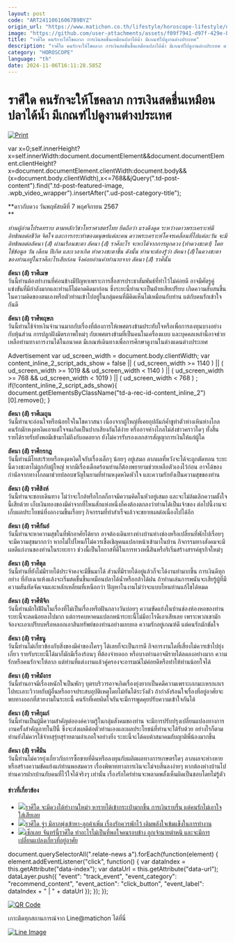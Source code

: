 ```yaml
---
layout: post
code: "ART24110616067B9BYZ"
origin_url: "https://www.matichon.co.th/lifestyle/horoscope-lifestyle/news_4882906"
image: "https://github.com/user-attachments/assets/f09f7941-d97f-429e-b40b-ee7dddfa041a"
title: "ราศีใด คนรักจะให้โชคลาภ การเงินสดชื่นเหมือนปลาได้น้ำ มีเกณฑ์ไปดูงานต่างประเทศ"
description: "ราศีใด คนรักจะให้โชคลาภ การเงินสดชื่นขึ้นเหมือนปลาได้น้ำ มีเกณฑ์ไปดูงานต่างประเทศ ดวงวันนี้ ดาวกับดวง ดวงรายวัน ดวง12ราศี"
category: "HOROSCOPE"
language: "th"
date: 2024-11-06T16:11:28.585Z
---
```


# ราศีใด คนรักจะให้โชคลาภ การเงินสดชื่นเหมือนปลาได้น้ำ มีเกณฑ์ไปดูงานต่างประเทศ

[![](https://www.matichon.co.th/wp-content/uploads/2024/11/2-45.jpg "Print")](https://www.matichon.co.th/wp-content/uploads/2024/11/2-45.jpg)

var x=0;self.innerHeight?x=self.innerWidth:document.documentElement&&document.documentElement.clientHeight?x=document.documentElement.clientWidth:document.body&&(x=document.body.clientWidth),x<=768&&jQuery(".td-post-content").find(".td-post-featured-image, .wpb\_video\_wrapper").insertAfter(".ud-post-category-title");

**ดาวกับดวง วันพฤหัสบดีที่ 7 พฤศจิกายน 2567  
**

_ท่านผู้อ่านโปรดทราบ ตามหลักวิชาโหราศาสตร์ไทย ยึดถือว่า แรงดึงดูด ระหว่างดาวพระเคราะห์มีอิทธิพลต่อชีวิต จิตใจ และการกระทำของมนุษย์แต่ละคน ดาวพระเคราะห์โคจรเคลื่อนที่ไปแต่ละวัน จะมีอิทธิพลต่อลัคนา (ลั) ผ่านเรือนชะตา ลัคนา (ลั) ราศีอะไร จะหาได้จากการผูกดวง (ทำดวงชะตา) โดยใช้ข้อมูล วัน เดือน ปีเกิด และเวลาเกิด ทำดวงชะตาขึ้น ดังนั้น ท่านจะต้องรู้ว่า ลัคนา (ลั)ในดวงชะตาของท่านอยู่ในราศีอะไรเสียก่อน จึงค่อยอ่านคำทำนายจาก ลัคนา (ลั) ราศีนั้น_

**ลัคนา (ลั) ราศีเมษ**  
วันนี้ท่านต้องทำงานที่ค่อนข้างมีปัญหาเพราะการสื่อสารประชาสัมพันธ์ที่ทำไว้ไม่ค่อยดี อาจมีศัตรูคู่แข่งขันที่มีกำลังมากและท่านก็ไม่คาดคิดมาก่อน ซึ่งระยะนี้ท่านจะเป็นฝ่ายเสียเปรียบ เกิดความสับสนขึ้นในความคิดของตนเองหรือตัวท่านเข้าไปอยู่ในกลุ่มคนที่มีคิดเห็นไม่เหมือนกับท่าน แต่กับคนรักเข้าใจกันดี

**ลัคนา (ลั) ราศีพฤษภ**  
วันนี้ท่านใช้จ่ายเงินจำนวนมากกับเรื่องที่ต้องการให้เพศตรงข้ามประทับใจหรือเพื่อการลงทุนบางอย่างกับหุ้นส่วน การปลูกฝังมิตรภาพใหม่ๆ กับเพศตรงข้ามที่เป็นคนในเครื่องแบบ และบุคคลเหล่านี้อาจช่วยเหลือท่านทางการงานได้ในอนาคต มีเกณฑ์เดินทางเพื่อการศึกษาดูงานในต่างแดนต่างประเทศ

Advertisement var ud\_screen\_width = document.body.clientWidth; var content\_inline\_2\_script\_ads\_show = false || ( ud\_screen\_width >= 1140 ) || ( ud\_screen\_width >= 1019 && ud\_screen\_width < 1140 ) || ( ud\_screen\_width >= 768 && ud\_screen\_width < 1019 ) || ( ud\_screen\_width < 768 ) ; if(!content\_inline\_2\_script\_ads\_show){ document.getElementsByClassName("td-a-rec-id-content\_inline\_2")\[0\].remove(); }

**ลัคนา (ลั) ราศีเมถุน**  
วันนี้ท่านจะอ่อนใจหรือน้อยใจในโชควาสนา เนื่องจากผู้ใหญ่ที่เคยอุปถัมภ์ค้ำชูทำตัวห่างเหินห่างไกล คนรักมักหงุดหงิดเอาแต่ใจจนเกิดเป็นปากเสียงกันได้ง่าย หรืออาจห่างไกลไม่ส่งข่าวคราวใดๆ ทั้งสิ้น รายได้รายรับยังพอมีเข้ามาไม่ถึงกับอดอยาก ยังไม่ควรรับรองเอกสารสัญญาการเงินให้แก่ผู้ใด

**ลัคนา (ลั) ราศีกรกฎ**  
วันนี้ท่านมีโทสะร้ายหรือหงุดหงิดใจกับเรื่องเล็กๆ น้อยๆ อยู่เสมอ ลาภผลที่หวังจะได้จะถูกตัดทอน ระยะนี้ดวงชะตาไม่ถูกกับผู้ใหญ่ หากมีเรื่องเดือดร้อนท่านก็ต้องพยายามช่วยเหลือตัวเองไว้ก่อน อาจได้ของกำนัลจากทางไกลมาช่วยปลอบขวัญในยามที่ท่านหงุดหงิดหัวใจ และความรักยังเป็นความสุขของท่าน

**ลัคนา (ลั) ราศีสิงห์**  
วันนี้ท่านจะชอบเดินทาง ไม่ว่าจะใกล้หรือไกลก็อาจมีความคิดในหัวอยู่เสมอ และจะไม่ล้มเลิกความตั้งใจนี้เสียด้วย เก็บเงินทองของมีค่าจากที่ไหนสักแห่งหนึ่งก็คงต้องตกลงว่าท่านได้เป็นเจ้าของ ต่อไปนี้งานจะเก็บผลประโยชน์ที่งอกงามขึ้นเรื่อยๆ กิจกรรมที่ทำสำเร็จแล้วจะขยายผลต่อเนื่องไปได้อีก

**ลัคนา (ลั) ราศีกันย์**  
วันนี้ท่านจะหาความสุขในที่พักอาศัยได้ยาก อาจต้องเดินทางห่างบ้านห่างช่องหรือเปลี่ยนที่พักไปเรื่อยๆ จะมีความสุขมากกว่า หากไม่ไปไหนก็ไม่ควรเชื้อเชิญคนแปลกหน้าเข้ามาในบ้าน กิจกรรมทางสังคมจะมีผลดีแก่งานของท่านในระยะยาว ช่วงนี้เป็นโอกาสที่ดีในการทวงหนี้สินหรือริเริ่มสร้างสรรค์ธุรกิจใหม่ๆ

**ลัคนา (ลั) ราศีตุล**  
วันนี้ท่านที่ยังไม่มีรายได้ประจำคงจะมีขึ้นมาได้ ส่วนที่มีรายได้อยู่แล้วก็จะได้งานทำมากขึ้น การเงินดีทุกอย่าง ที่อับเฉาแห้งแล้งจะเริ่มสดชื่นขึ้นเหมือนปลาได้น้ำหรือกล้าได้ฝน ถ้าท่านเล่นการพนันจะเสียรู้ผู้ที่มีความสันทัดจัดเจนและหลักเหลี่ยมที่เหนือกว่า ปัญหาในงานไม่ว่าจะแบบไหนท่านแก้ไขได้หมด

**ลัคนา (ลั) ราศีพิจิก**  
วันนี้ท่านมักใฝ่ฝันในเรื่องที่ไม่เป็นเรื่องหรือฝันกลางวันบ่อยๆ ความขัดแย้งในบ้านช่องห้องหอของท่านระยะนี้จะลดน้อยลงไปมาก แต่การคบหาคนแปลกหน้าระยะนี้ไม่มีอะไรดีเอาเสียเลย เพราะพวกเขามักจ้องจะเอาเปรียบหรือหลอกเอาสินทรัพย์ของท่านอย่างแยบยล ความรักอยู่เกณฑ์ดี แต่คนรักมักขัดใจ

**ลัคนา (ลั) ราศีธนู**  
วันนี้ท่านไม่เกี่ยวข้องกับสิ่งของมีค่าของใครๆ ได้เลยก็จะเป็นการดี กิจการงานใดที่เสี่ยงไม่ควรเข้าไปยุ่งเกี่ยว รายรับระยะนี้ได้มาก็มักมีเรื่องร้อนๆ ที่ต้องจ่ายออก หรือบางท่านอาจมีรายได้ลดลงอย่างมาก ความรักหรือคนรักจะให้ลาภ แต่ท่านที่แต่งงานแล้วคู่ครองจะอารมณ์ไม่ค่อยดีหรือทำให้ท่านน้อยใจได้

**ลัคนา (ลั) ราศีมังกร**  
วันนี้ท่านอาจมีเรื่องหนักใจเป็นพักๆ บุตรบริวารอาจเกิดเรื่องยุ่งยากเป็นคดีความเพราะเกกมะเหรกเกเรไปทะเลาะวิวาทกับผู้อื่นหรืออาจประสบอุบัติเหตุโดยไม่ทันได้ระวังตัว ถ้ากำลังร้อนใจเรื่องที่อยู่อาศัยจะพบทางออกที่สวยงามในระยะนี้ คนรักที่เคยผิดใจกันจะมีการพูดคุยปรับความเข้าใจกันได้

**ลัคนา (ลั) ราศีกุมภ์**  
วันนี้ท่านเป็นผู้มีความสำคัญต่อองค์ความรู้ในกลุ่มสังคมของท่าน จะมีการปรับปรุงเปลี่ยนแปลงทางการงานครั้งสำคัญภายในปีนี้ ซึ่งจะส่งผลดีต่อตัวท่านเองและผลประโยชน์ที่ท่านจะได้รับด้วย อย่างไรก็ตาม ท่านยังไม่ควรใช้จ่ายสุรุ่ยสุร่ายตามอำเภอใจอย่างยิ่ง ระยะนี้จะได้คบค้าสมาคมกับญาติพี่น้องมากขึ้น

**ลัคนา (ลั) ราศีมีน**  
วันนี้ท่านไม่ควรยุ่งเกี่ยวกับการซื้อขายที่ดินหรือลงทุนกับผลิตผลทางการเกษตรใดๆ ลาภผลจะห่างหายหรือสร้างความขัดแย้งแก่ท่านพอสมควร เรื่องพิพาททางการเงินจะไม่จบสิ้นลงง่ายๆ หากต้องห่างบ้านไป ท่านควรฝากบ้านกับคนที่ไว้ใจได้จริงๆ เท่านั้น เรื่องรักใคร่ท่านจะพลาดพลั้งเห็นผิดเป็นชอบโดยไม่รู้ตัว

#### ข่าวที่เกี่ยวข้อง

*   [![](https://www.matichon.co.th/wp-content/uploads/2024/11/ดวงรายวัน12ราศี-728x520-พุธ.jpg)ราศีใด จะมีดวงได้ทำงานใหม่ๆ หารายได้เข้ากระเป๋ามากขึ้น การเงินราบรื่น แต่คนรักไม่เอาใจใส่เสียเลย](https://www.matichon.co.th/lifestyle/horoscope-lifestyle/news_4881333)
*   [![](https://www.matichon.co.th/wp-content/uploads/2024/11/ดวงรายวัน12ราศี-728x520-อัง.jpg)ราศีใด จู่ๆ มีลาภพุ่งเข้าหา-ลูกค้าเพิ่ม เรื่องรักควรพักไว้ เติมพลังใจเข้มแข็งในการทำงาน](https://www.matichon.co.th/lifestyle/news_4880030)
*   [![](https://www.matichon.co.th/wp-content/uploads/2024/11/Mon.jpg)เช็กเลย จันทร์นี้ราศีใด ทำอะไรไม่เป็นที่พอใจคนรอบข้าง ถูกเจ้านายตำหนิ และจะมีการเปลี่ยนแปลงเกี่ยวที่อยู่อาศัย](https://www.matichon.co.th/bullet-news-today/news_4878834)

document.querySelectorAll(".relate-news a").forEach(function(element) { element.addEventListener("click", function() { var dataIndex = this.getAttribute("data-index"); var dataUrl = this.getAttribute("data-url"); dataLayer.push({ "event": "track\_event", "event\_category": "recommend\_content", "event\_action": "click\_button", "event\_label": dataIndex + " | " + dataUrl }); }); });

[![QR Code](https://www.matichon.co.th/wp-content/uploads/2023/07/wob1371z.jpg)](https://lin.ee/ht0nDxX)

เกาะติดทุกสถานการณ์จาก Line@matichon ได้ที่นี่

[![Line Image](https://www.matichon.co.th/wp-content/uploads/2023/07/th.png)](https://lin.ee/ht0nDxX)